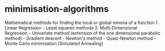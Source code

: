 # minimisation-algorithms
Mathematical methods for finding the local or global minima of a function
    1. Linear Regression
        - Least squares methods
    2. Multi-Dimensional Regression
        - Univariate method (extension of the one dimensional parabolic method)
        - Gradient descent
        - Newton's method
        - Quasi-Newton method
        - Monte Carlo minimisation (Simulated Annealing)
